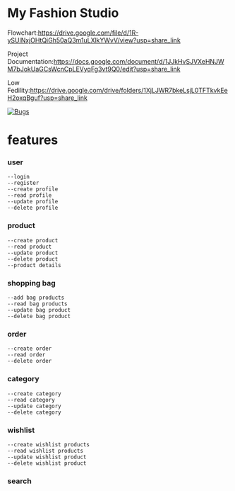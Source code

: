 # My Fashion Studio

Flowchart:https://drive.google.com/file/d/1R-ySUlNxjOHtQiGh50aQ3m1uLXlkYWvV/view?usp=share_link

Project Documentation:https://docs.google.com/document/d/1JJkHvSJVXeHNJWM7bJokUaGCsWcnCpLEVyqFg3vt9Q0/edit?usp=share_link

Low Fedility:https://drive.google.com/drive/folders/1XjLJWR7bkeLsjL0TFTkvkEeH2oxqBguf?usp=share_link

[![Bugs](https://sonarcloud.io/api/project_badges/measure?project=fssa-batch3_bakyalakshmi.angappan__web_project&metric=bugs)](https://sonarcloud.io/summary/new_code?id=fssa-batch3_bakyalakshmi.angappan__web_project)
# features

### user 
    --login 
    --register
    --create profile
    --read profile
    --update profile
    --delete profile
 
 ### product 
    --create product 
    --read product
    --update product 
    --delete product
    --product details
    
   ### shopping bag
    --add bag products
    --read bag products
    --update bag product
    --delete bag product
    
   ### order
    --create order
    --read order
    --delete order
    
   ### category
    --create category
    --read category 
    --update category
    --delete category
    
   ### wishlist
    --create wishlist products
    --read wishlist products
    --update wishlist product
    --delete wishlist product
  
   ### search
  

    
    
    
  
    
    
 
 
